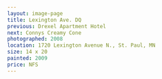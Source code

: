 ```yaml
---
layout: image-page
title: Lexington Ave. DQ
previous: Drexel Apartment Hotel
next: Connys Creamy Cone
photographed: 2008
location: 1720 Lexington Avenue N., St. Paul, MN 
size: 14 x 20
painted: 2009
price: NFS
---
```

